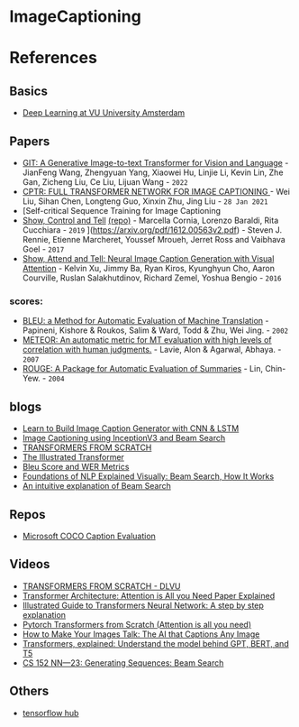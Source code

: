 # ImageCaptioning

# References
## Basics
* [Deep Learning at VU University Amsterdam](https://dlvu.github.io/)

## Papers
* [GIT: A Generative Image-to-text Transformer
for Vision and Language](https://arxiv.org/pdf/2205.14100.pdf) - JianFeng Wang, Zhengyuan Yang, Xiaowei Hu, Linjie Li, Kevin Lin, Zhe Gan, Zicheng Liu, Ce Liu, Lijuan Wang - `2022`
* [CPTR: FULL TRANSFORMER NETWORK FOR IMAGE CAPTIONING
](https://arxiv.org/pdf/2101.10804.pdf) - Wei Liu, Sihan Chen, Longteng Guo, Xinxin Zhu, Jing Liu - `28 Jan 2021`
* [Self-critical Sequence Training for Image Captioning
* [Show, Control and Tell](https://arxiv.org/pdf/1811.10652.pdf) [(repo)](https://github.com/aimagelab/show-control-and-tell) - Marcella Cornia, Lorenzo Baraldi, Rita Cucchiara - `2019`
](https://arxiv.org/pdf/1612.00563v2.pdf) - Steven J. Rennie, Etienne Marcheret, Youssef Mroueh, Jerret Ross and Vaibhava Goel - `2017`
* [Show, Attend and Tell: Neural Image Caption Generation with Visual Attention](https://arxiv.org/abs/1502.03044) - Kelvin Xu, Jimmy Ba, Ryan Kiros, Kyunghyun Cho, Aaron Courville, Ruslan Salakhutdinov, Richard Zemel, Yoshua Bengio - `2016`

### scores:
  - [BLEU: a Method for Automatic Evaluation of Machine Translation](https://dl.acm.org/doi/pdf/10.3115/1073083.1073135) - Papineni, Kishore & Roukos, Salim & Ward, Todd & Zhu, Wei Jing. - `2002` 
  - [METEOR: An automatic metric for MT evaluation with high levels of correlation with human judgments.](https://www.cs.cmu.edu/~alavie/METEOR/pdf/Banerjee-Lavie-2005-METEOR.pdf) - Lavie, Alon & Agarwal, Abhaya. - `2007` 
  - [ROUGE: A Package for Automatic Evaluation of Summaries](https://aclanthology.org/W04-1013.pdf) - Lin, Chin-Yew. - `2004`

## blogs
* [Learn to Build Image Caption Generator with CNN & LSTM](https://data-flair.training/blogs/python-based-project-image-caption-generator-cnn/)
* [Image Captioning using InceptionV3 and Beam Search](https://yashk2810.github.io/Image-Captioning-using-InceptionV3-and-Beam-Search/)
* [TRANSFORMERS FROM SCRATCH](https://peterbloem.nl/blog/transformers)
* [The Illustrated Transformer](https://jalammar.github.io/illustrated-transformer/)
* [Bleu Score and WER Metrics](https://towardsdatascience.com/foundations-of-nlp-explained-bleu-score-and-wer-metrics-1a5ba06d812b)
* [Foundations of NLP Explained Visually: Beam Search, How It Works](https://towardsdatascience.com/foundations-of-nlp-explained-visually-beam-search-how-it-works-1586b9849a24)
* [An intuitive explanation of Beam Search](https://towardsdatascience.com/an-intuitive-explanation-of-beam-search-9b1d744e7a0f)

## Repos
* [Microsoft COCO Caption Evaluation](https://github.com/tylin/coco-caption)

## Videos
* [TRANSFORMERS FROM SCRATCH - DLVU](https://youtube.com/playlist?list=PLIXJ-Sacf8u60G1TwcznBmK6rEL3gmZmV)
* [Transformer Architecture: Attention is All you Need Paper Explained](https://www.youtube.com/watch?v=VygOX3AyDQs)
* [Illustrated Guide to Transformers Neural Network: A step by step explanation](https://youtu.be/4Bdc55j80l8)
* [Pytorch Transformers from Scratch (Attention is all you need)](https://youtu.be/U0s0f995w14)
* [How to Make Your Images Talk: The AI that Captions Any Image](https://youtu.be/aaP7JJZuvGs)
* [Transformers, explained: Understand the model behind GPT, BERT, and T5](https://youtu.be/SZorAJ4I-sA)
* [CS 152 NN—23: Generating Sequences: Beam Search](https://youtu.be/jprzW7x7j60)

## Others
* [tensorflow hub](https://www.tensorflow.org/hub)
